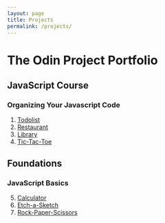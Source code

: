 ```yaml
---
layout: page
title: Projects
permalink: /projects/
---
```


# The Odin Project Portfolio

## JavaScript Course

### Organizing Your Javascript Code

1. <a href="https://jakubkanna.github.io/todo-list/" target="_blank">Todolist</a>
2. <a href="https://jakubkanna.github.io/restaurant/" target="_blank">Restaurant</a>
3. <a href="https://jakubkanna.github.io/library-exercise/" target="_blank">Library</a>
4. <a href="https://jakubkanna.github.io/tic-tac-toe/" target="_blank">Tic-Tac-Toe</a>

## Foundations

### JavaScript Basics

5. <a href="https://jakubkanna.github.io/calculator/" target="_blank">Calculator</a>
6. <a href="https://jakubkanna.github.io/etch-a-sketch/" target="_blank">Etch-a-Sketch</a>
7. <a href="https://jakubkanna.github.io/rock-paper-scissors/" target="_blank">Rock-Paper-Scissors</a>
